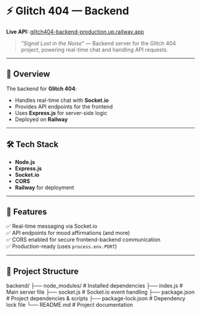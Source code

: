 # ⚡ Glitch 404 — Backend

**Live API:** [glitch404-backend-production.up.railway.app](https://glitch404-backend-production.up.railway.app)

> _"Signal Lost in the Noise"_ — Backend server for the Glitch 404 project, powering real-time chat and handling API requests.

---

## 📌 Overview
The backend for **Glitch 404**:
- Handles real-time chat with **Socket.io**
- Provides API endpoints for the frontend
- Uses **Express.js** for server-side logic
- Deployed on **Railway**

---

## 🛠 Tech Stack
- **Node.js**
- **Express.js**
- **Socket.io**
- **CORS**
- **Railway** for deployment

---

## 🚀 Features
✅ Real-time messaging via Socket.io  
✅ API endpoints for mood affirmations (and more)  
✅ CORS enabled for secure frontend-backend communication  
✅ Production-ready (uses `process.env.PORT`)  

---

## 📂 Project Structure
backend/
├── node_modules/ # Installed dependencies
├── index.js # Main server file
├── socket.js # Socket.io event handling
├── package.json # Project dependencies & scripts
├── package-lock.json # Dependency lock file
└── README.md # Project documentation


